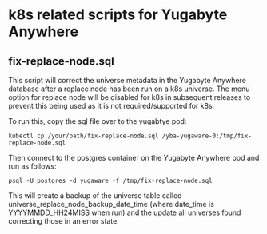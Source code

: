 # k8s related scripts for Yugabyte Anywhere

## fix-replace-node.sql
This script will correct the universe metadata in the Yugabyte Anywhere database after a replace node has been run on a k8s universe.
The menu option for replace node will be disabled for k8s in subsequent releases to prevent this being used as it is not required/supported for k8s.

To run this, copy the sql file over to the yugabtye pod:
```
kubectl cp /your/path/fix-replace-node.sql /yba-yugaware-0:/tmp/fix-replace-node.sql
```
Then connect to the postgres container on the Yugabyte Anywhere pod and run as follows:
```
psql -U postgres -d yugaware -f /tmp/fix-replace-node.sql
```
This will create a backup of the universe table called universe_replace_node_backup_date_time (where date_time is YYYYMMDD_HH24MISS when run) and the update all universes found correcting those in an error state.
